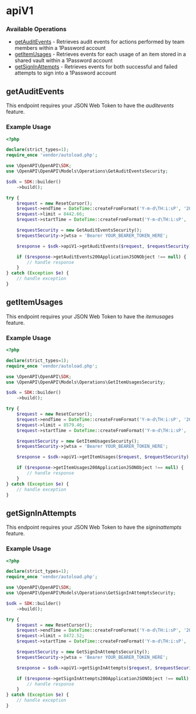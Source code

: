 # apiV1

### Available Operations

* [getAuditEvents](#getauditevents) - Retrieves audit events for actions performed by team members within a 1Password account
* [getItemUsages](#getitemusages) - Retrieves events for each usage of an item stored in a shared vault within a 1Password account
* [getSignInAttempts](#getsigninattempts) - Retrieves events for both successful and failed attempts to sign into a 1Password account

## getAuditEvents

This endpoint requires your JSON Web Token to have the *auditevents* feature.

### Example Usage

```php
<?php

declare(strict_types=1);
require_once 'vendor/autoload.php';

use \OpenAPI\OpenAPI\SDK;
use \OpenAPI\OpenAPI\Models\Operations\GetAuditEventsSecurity;

$sdk = SDK::builder()
    ->build();

try {
    $request = new ResetCursor();
    $request->endTime = DateTime::createFromFormat('Y-m-d\TH:i:sP', '2020-06-11T16:32:50-03:00');
    $request->limit = 8442.66;
    $request->startTime = DateTime::createFromFormat('Y-m-d\TH:i:sP', '2020-06-11T16:32:50-03:00');

    $requestSecurity = new GetAuditEventsSecurity();
    $requestSecurity->jwtsa = 'Bearer YOUR_BEARER_TOKEN_HERE';

    $response = $sdk->apiV1->getAuditEvents($request, $requestSecurity);

    if ($response->getAuditEvents200ApplicationJSONObject !== null) {
        // handle response
    }
} catch (Exception $e) {
    // handle exception
}
```

## getItemUsages

This endpoint requires your JSON Web Token to have the *itemusages* feature.

### Example Usage

```php
<?php

declare(strict_types=1);
require_once 'vendor/autoload.php';

use \OpenAPI\OpenAPI\SDK;
use \OpenAPI\OpenAPI\Models\Operations\GetItemUsagesSecurity;

$sdk = SDK::builder()
    ->build();

try {
    $request = new ResetCursor();
    $request->endTime = DateTime::createFromFormat('Y-m-d\TH:i:sP', '2020-06-11T16:32:50-03:00');
    $request->limit = 8579.46;
    $request->startTime = DateTime::createFromFormat('Y-m-d\TH:i:sP', '2020-06-11T16:32:50-03:00');

    $requestSecurity = new GetItemUsagesSecurity();
    $requestSecurity->jwtsa = 'Bearer YOUR_BEARER_TOKEN_HERE';

    $response = $sdk->apiV1->getItemUsages($request, $requestSecurity);

    if ($response->getItemUsages200ApplicationJSONObject !== null) {
        // handle response
    }
} catch (Exception $e) {
    // handle exception
}
```

## getSignInAttempts

This endpoint requires your JSON Web Token to have the *signinattempts* feature.

### Example Usage

```php
<?php

declare(strict_types=1);
require_once 'vendor/autoload.php';

use \OpenAPI\OpenAPI\SDK;
use \OpenAPI\OpenAPI\Models\Operations\GetSignInAttemptsSecurity;

$sdk = SDK::builder()
    ->build();

try {
    $request = new ResetCursor();
    $request->endTime = DateTime::createFromFormat('Y-m-d\TH:i:sP', '2020-06-11T16:32:50-03:00');
    $request->limit = 8472.52;
    $request->startTime = DateTime::createFromFormat('Y-m-d\TH:i:sP', '2020-06-11T16:32:50-03:00');

    $requestSecurity = new GetSignInAttemptsSecurity();
    $requestSecurity->jwtsa = 'Bearer YOUR_BEARER_TOKEN_HERE';

    $response = $sdk->apiV1->getSignInAttempts($request, $requestSecurity);

    if ($response->getSignInAttempts200ApplicationJSONObject !== null) {
        // handle response
    }
} catch (Exception $e) {
    // handle exception
}
```
